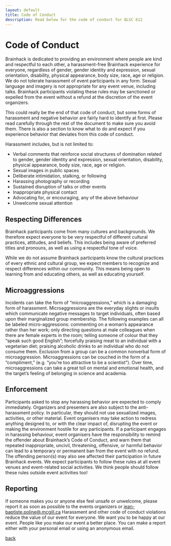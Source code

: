 ```yaml
---
layout: default
title: Code of Conduct
description: Read below for the code of conduct for QLSC 612
---
```


#  Code of Conduct

Brainhack is dedicated to providing  an environment where people are kind and respectful to each other, a harassment-free Brainhack experience for everyone, regardless of gender, gender identity and expression, sexual orientation, disability, physical appearance, body size, race, age or religion. We do not tolerate harassment of event participants in any form. Sexual language and imagery is not appropriate for any event venue, including talks. Brainhack participants violating these rules may be sanctioned or expelled from the event without a refund at the discretion of the event organizers.

This could really be the end of that code of conduct, but some forms of harassment and negative behavior are fairly hard to identify at first. Please read carefully through the rest of the document to make sure you avoid them. There is also a section to know what to do and expect if you experience behavior that deviates from this code of conduct.

Harassment includes, but is not limited to:

* Verbal comments that reinforce social structures of domination related to gender, gender identity and expression, sexual orientation, disability, physical appearance, body size, race, age or religion.
* Sexual images in public spaces
* Deliberate intimidation, stalking, or following
* Harassing photography or recording
* Sustained disruption of talks or other events
* Inappropriate physical contact
* Advocating for, or encouraging, any of the above behaviour
* Unwelcome sexual attention

## Respecting Differences

Brainhack participants come from many cultures and backgrounds. We therefore expect everyone to be very respectful of different cultural practices, attitudes, and beliefs. This includes being aware of preferred titles and pronouns, as well as using a respectful tone of voice.

While we do not assume Brainhack participants know the cultural practices of every ethnic and cultural group, we expect members to recognize and respect differences within our community. This means being open to learning from and educating others, as well as educating yourself.

## Microaggressions

Incidents can take the form of “microaggressions,” which is a damaging form of harassment. Microaggressions are the everyday slights or insults which communicate negative messages to target individuals, often based upon their marginalized group membership. The following examples can all be labeled micro-aggressions: commenting on a woman’s appearance rather than her work; only directing questions at male colleagues when there are female experts in the room; telling someone of colour that they “speak such good English”; forcefully praising meat to an individual with a vegetarian diet; praising alcoholic drinks to an individual who do not consume them. Exclusion from a group can be a common nonverbal form of microaggression. Microaggressions can be couched in the form of a “compliment,” (e.g. “you’re too attractive to be a scientist”). Over time, microaggressions can take a great toll on mental and emotional health, and the target’s feeling of belonging in science and academia.

## Enforcement

Participants asked to stop any harassing behavior are expected to comply immediately.
Organizers and presenters are also subject to the anti-harassment policy. In particular, they should not use sexualized images, activities, or other material.
Event organisers may take action to redress anything designed to, or with the clear impact of, disrupting the event or making the environment hostile for any participants.
If a participant engages in harassing behaviour, event organisers have the responsibility to remind the offender about Brainhack’s Code of Conduct, and warn them that repeated inappropriate, uncivil, threatening, offensive, or harmful behavior can lead to a temporary or permanent ban from the event with no refund. The offending person(s) may also see affected their participation in future Brainhack events.
We expect participants to follow these rules at all event venues and event-related social activities. We think people should follow these rules outside event activities too!

## Reporting

If someone makes you or anyone else feel unsafe or unwelcome, please report it as soon as possible to the events organizers or [jean-baptiste.poline@.mcgill.ca](mailto:jean-baptiste.poline@.mcgill.ca)
Harassment and other code of conduct violations reduce the value of our event for everyone. We want you to be happy at our event. People like you make our event a better place.
You can make a report either with your personal email or using an anonymous email.

[back](./)
